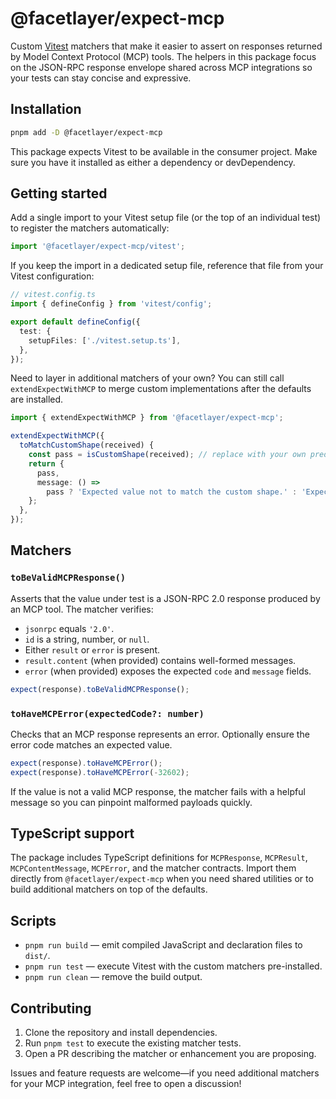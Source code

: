 # @facetlayer/expect-mcp

Custom [Vitest](https://vitest.dev/) matchers that make it easier to assert on responses returned by Model Context Protocol (MCP) tools. The helpers in this package focus on the JSON-RPC response envelope shared across MCP integrations so your tests can stay concise and expressive.

## Installation

```bash
pnpm add -D @facetlayer/expect-mcp
```

This package expects Vitest to be available in the consumer project. Make sure you have it installed as either a dependency or devDependency.

## Getting started

Add a single import to your Vitest setup file (or the top of an individual test) to register the matchers automatically:

```ts
import '@facetlayer/expect-mcp/vitest';
```

If you keep the import in a dedicated setup file, reference that file from your Vitest configuration:

```ts
// vitest.config.ts
import { defineConfig } from 'vitest/config';

export default defineConfig({
  test: {
    setupFiles: ['./vitest.setup.ts'],
  },
});
```

Need to layer in additional matchers of your own? You can still call `extendExpectWithMCP` to merge custom implementations after the defaults are installed.

```ts
import { extendExpectWithMCP } from '@facetlayer/expect-mcp';

extendExpectWithMCP({
  toMatchCustomShape(received) {
    const pass = isCustomShape(received); // replace with your own predicate
    return {
      pass,
      message: () =>
        pass ? 'Expected value not to match the custom shape.' : 'Expected value to match the custom shape.',
    };
  },
});
```

## Matchers

### `toBeValidMCPResponse()`

Asserts that the value under test is a JSON-RPC 2.0 response produced by an MCP tool. The matcher verifies:

- `jsonrpc` equals `'2.0'`.
- `id` is a string, number, or `null`.
- Either `result` or `error` is present.
- `result.content` (when provided) contains well-formed messages.
- `error` (when provided) exposes the expected `code` and `message` fields.

```ts
expect(response).toBeValidMCPResponse();
```

### `toHaveMCPError(expectedCode?: number)`

Checks that an MCP response represents an error. Optionally ensure the error code matches an expected value.

```ts
expect(response).toHaveMCPError();
expect(response).toHaveMCPError(-32602);
```

If the value is not a valid MCP response, the matcher fails with a helpful message so you can pinpoint malformed payloads quickly.

## TypeScript support

The package includes TypeScript definitions for `MCPResponse`, `MCPResult`, `MCPContentMessage`, `MCPError`, and the matcher contracts. Import them directly from `@facetlayer/expect-mcp` when you need shared utilities or to build additional matchers on top of the defaults.

## Scripts

- `pnpm run build` — emit compiled JavaScript and declaration files to `dist/`.
- `pnpm run test` — execute Vitest with the custom matchers pre-installed.
- `pnpm run clean` — remove the build output.

## Contributing

1. Clone the repository and install dependencies.
2. Run `pnpm test` to execute the existing matcher tests.
3. Open a PR describing the matcher or enhancement you are proposing.

Issues and feature requests are welcome—if you need additional matchers for your MCP integration, feel free to open a discussion!
